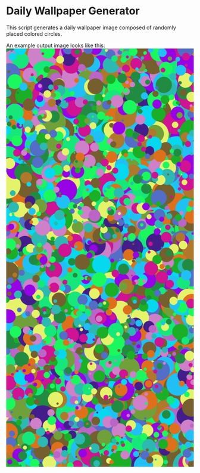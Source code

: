 # Daily Wallpaper Generator
This script generates a daily wallpaper image composed of randomly placed colored circles.

An example output image looks like this:
<img src="images/current/generated_image.png" alt="Example Wallpaper" width="600"/>
